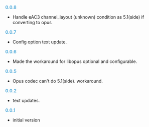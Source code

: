 
**<span style="color:#56adda">0.0.8</span>**
- Handle eAC3 channel_layout (unknown) condition as 5.1(side) if converting to opus 

**<span style="color:#56adda">0.0.7</span>**
- Config option text update.

**<span style="color:#56adda">0.0.6</span>**
- Made the workaround for libopus optional and configurable.

**<span style="color:#56adda">0.0.5</span>**
- Opus codec can't do 5.1(side). workaround.

**<span style="color:#56adda">0.0.2</span>**
- text updates.

**<span style="color:#56adda">0.0.1</span>**
- initial version
